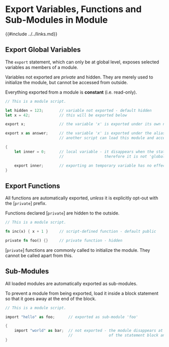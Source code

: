 Export Variables, Functions and Sub-Modules in Module
===================================================

{{#include ../../links.md}}


Export Global Variables
----------------------

The `export` statement, which can only be at global level, exposes selected variables as members of a module.

Variables not exported are _private_ and hidden. They are merely used to initialize the module,
but cannot be accessed from outside.

Everything exported from a module is **constant** (i.e. read-only).

```rust
// This is a module script.

let hidden = 123;       // variable not exported - default hidden
let x = 42;             // this will be exported below

export x;               // the variable 'x' is exported under its own name

export x as answer;     // the variable 'x' is exported under the alias 'answer'
                        // another script can load this module and access 'x' as 'module::answer'

{
    let inner = 0;      // local variable - it disappears when the statement block ends,
                        //                  therefore it is not 'global' and is not exported

    export inner;       // exporting an temporary variable has no effect
}
```


Export Functions
----------------

All functions are automatically exported, _unless_ it is explicitly opt-out with the [`private`] prefix.

Functions declared [`private`] are hidden to the outside.

```rust
// This is a module script.

fn inc(x) { x + 1 }     // script-defined function - default public

private fn foo() {}     // private function - hidden
```

[`private`] functions are commonly called to initialize the module.
They cannot be called apart from this.


Sub-Modules
-----------

All loaded modules are automatically exported as sub-modules.

To prevent a module from being exported, load it inside a block statement so that it goes away at the
end of the block.

```rust
// This is a module script.

import "hello" as foo;      // exported as sub-module 'foo'

{
    import "world" as bar;  // not exported - the module disappears at the end
                            //                of the statement block and is not 'global'
}
```
